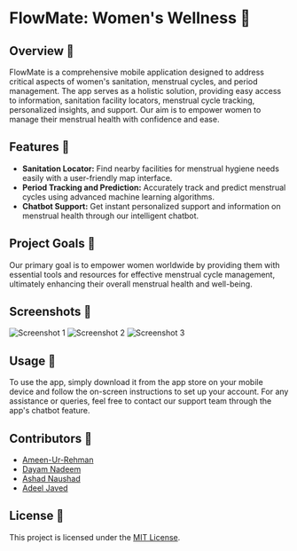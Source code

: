 # FlowMate: Women's Wellness 🌸

## Overview 🌼
FlowMate is a comprehensive mobile application designed to address critical aspects of women's sanitation, menstrual cycles, and period management. The app serves as a holistic solution, providing easy access to information, sanitation facility locators, menstrual cycle tracking, personalized insights, and support. Our aim is to empower women to manage their menstrual health with confidence and ease.

## Features 🌺
- **Sanitation Locator:** Find nearby facilities for menstrual hygiene needs easily with a user-friendly map interface.
- **Period Tracking and Prediction:** Accurately track and predict menstrual cycles using advanced machine learning algorithms.
- **Chatbot Support:** Get instant personalized support and information on menstrual health through our intelligent chatbot.
  
## Project Goals 🌻
Our primary goal is to empower women worldwide by providing them with essential tools and resources for effective menstrual cycle management, ultimately enhancing their overall menstrual health and well-being.

## Screenshots 📱
![Screenshot 1](/path/to/screenshot1.png)
![Screenshot 2](/path/to/screenshot2.png)
![Screenshot 3](/path/to/screenshot3.png)

## Usage 🌼
To use the app, simply download it from the app store on your mobile device and follow the on-screen instructions to set up your account. For any assistance or queries, feel free to contact our support team through the app's chatbot feature.

## Contributors 🌺
- [Ameen-Ur-Rehman](https://github.com/AmeenUrRehman)
- [Dayam Nadeem](https://github.com/dayam8696)
- [Ashad Naushad](https://github.com/ash-u-170602)
- [Adeel Javed](https://github.com/adeel-015)

## License 🌸
This project is licensed under the [MIT License](LICENSE).
